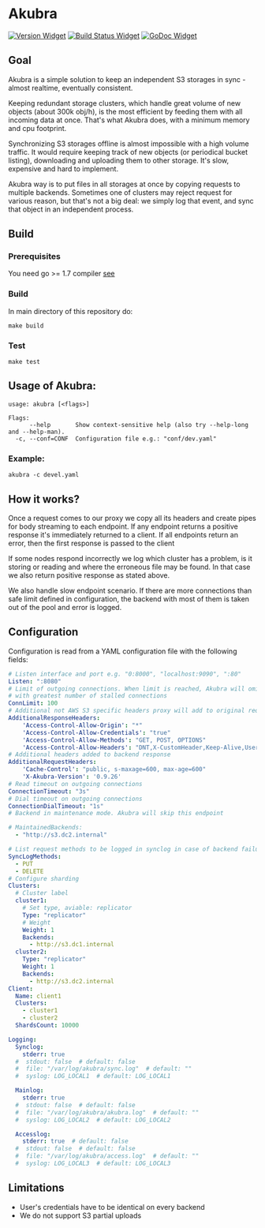# Akubra
[![Version Widget]][Version] [![Build Status Widget]][Build Status] [![GoDoc Widget]][GoDoc]

[Version]: https://github.com/allegro/akubra/releases/latest
[Version Widget]: https://img.shields.io/github/release/allegro/akubra.svg
[Build Status]: https://travis-ci.org/allegro/akubra
[Build Status Widget]: https://travis-ci.org/allegro/akubra.svg?branch=master
[GoDoc]: https://godoc.org/github.com/allegro/akubra
[GoDoc Widget]: https://godoc.org/github.com/allegro/akubra?status.svg

## Goal

Akubra is a simple solution to keep an independent S3 storages in sync - almost
realtime, eventually consistent.

Keeping redundant storage clusters, which handle great volume of new objects
(about 300k obj/h), is the most efficient by feeding them with all incoming data
at once. That's what Akubra does, with a minimum memory and cpu footprint.

Synchronizing S3 storages offline is almost impossible with a high volume traffic.
It would require keeping track of new objects (or periodical bucket listing),
downloading and uploading them to other storage. It's slow, expensive and hard
to implement.

Akubra way is to put files in all storages at once by copying requests to multiple
backends. Sometimes one of clusters may reject request for various reason, but
that's not a big deal: we simply log that event, and sync that object in an
independent process.

## Build

### Prerequisites

You need go >= 1.7 compiler [see](https://golang.org/doc/install)

### Build
In main directory of this repository do:

```
make build
```

### Test

```
make test
```

## Usage of Akubra:

```
usage: akubra [<flags>]

Flags:
      --help       Show context-sensitive help (also try --help-long and --help-man).
  -c, --conf=CONF  Configuration file e.g.: "conf/dev.yaml"
```

### Example:

```
akubra -c devel.yaml
```

## How it works?

Once a request comes to our proxy we copy all its headers and create pipes for
body streaming to each endpoint. If any endpoint returns a positive response it's
immediately returned to a client. If all endpoints return an error, then the
first response is passed to the client

If some nodes respond incorrectly we log which cluster has a problem, is it
storing or reading and where the erroneous file may be found. In that case
we also return positive response as stated above.

We also handle slow endpoint scenario. If there are more connections than safe
limit defined in configuration, the backend with most of them is taken out of
the pool and error is logged.


## Configuration ##

Configuration is read from a YAML configuration file with the following fields:

```yaml
# Listen interface and port e.g. "0:8000", "localhost:9090", ":80"
Listen: ":8080"
# Limit of outgoing connections. When limit is reached, Akubra will omit external backend
# with greatest number of stalled connections
ConnLimit: 100
# Additional not AWS S3 specific headers proxy will add to original request
AdditionalResponseHeaders:
    'Access-Control-Allow-Origin': "*"
    'Access-Control-Allow-Credentials': "true"
    'Access-Control-Allow-Methods': "GET, POST, OPTIONS"
    'Access-Control-Allow-Headers': "DNT,X-CustomHeader,Keep-Alive,User-Agent,X-Requested-With,If-Modified-Since,Cache-Control,Content-Type"
# Additional headers added to backend response
AdditionalRequestHeaders:
    'Cache-Control': "public, s-maxage=600, max-age=600"
    'X-Akubra-Version': '0.9.26'
# Read timeout on outgoing connections
ConnectionTimeout: "3s"
# Dial timeout on outgoing connections
ConnectionDialTimeout: "1s"
# Backend in maintenance mode. Akubra will skip this endpoint

# MaintainedBackends: 
  - "http://s3.dc2.internal"

# List request methods to be logged in synclog in case of backend failure
SyncLogMethods:
  - PUT
  - DELETE
# Configure sharding
Clusters:
  # Cluster label
  cluster1:
    # Set type, aviable: replicator
    Type: "replicator"
    # Weight
    Weight: 1
    Backends:
      - http://s3.dc1.internal
  cluster2:
    Type: "replicator"
    Weight: 1
    Backends:
      - http://s3.dc2.internal
Client:
  Name: client1
  Clusters:
    - cluster1
    - cluster2
  ShardsCount: 10000

Logging:
  Synclog:
    stderr: true
  #  stdout: false  # default: false
  #  file: "/var/log/akubra/sync.log"  # default: ""
  #  syslog: LOG_LOCAL1  # default: LOG_LOCAL1

  Mainlog:
    stderr: true
  #  stdout: false  # default: false
  #  file: "/var/log/akubra/akubra.log"  # default: ""
  #  syslog: LOG_LOCAL2  # default: LOG_LOCAL2

  Accesslog:
    stderr: true  # default: false
  #  stdout: false  # default: false
  #  file: "/var/log/akubra/access.log"  # default: ""
  #  syslog: LOG_LOCAL3  # default: LOG_LOCAL3

```

## Limitations

 * User's credentials have to be identical on every backend
 * We do not support S3 partial uploads
